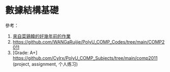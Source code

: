 # 數據結構基礎

參考：  

1. [來自菜鷄韓的好幾年前的作業](https://github.com/hanshanglin/comp2011-solution)
2. https://github.com/WANGaRuijie/PolyU_COMP_Codes/tree/main/COMP2011
3. [Grade: A+] https://github.com/Cylrx/PolyU_COMP_Subjects/tree/main/comp2011 (project, assignment, 个人练习)
